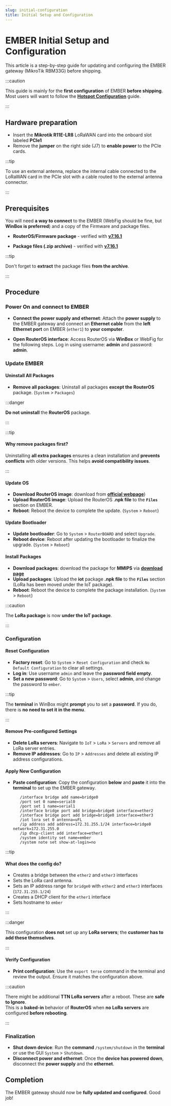 ```yaml
---
slug: initial-configuration
title: Initial Setup and Configuration
---
```


# EMBER Initial Setup and Configuration

This article is a step-by-step guide for updating and configuring the EMBER gateway (MikroTik RBM33G) before shipping.

:::caution

This guide is mainly for the **first configuration** of EMBER **before shipping**.\
Most users will want to follow the [**Hotspot Configuration**](hotspot-configuration.md) guide.

:::

## Hardware preparation
- Insert the **Mikrotik R11E-LR8** LoRaWAN card into the onboard slot labeled **PCIe1**
- Remove the **jumper** on the right side (J7) to **enable power** to the PCIe cards.

:::tip

To use an external antenna, replace the internal cable connected to the LoRaWAN card in the PCIe slot with a cable routed to the external antenna connector.

:::

## Prerequisites

You will need **a way to connect** to the EMBER (WebFig should be fine, but **WinBox is preferred**) and a copy of the Firmware
and package files.

- **RouterOS/Firmware package** - verified with [**v7.16.1**](pathname:///download/routeros-7.16.1-mmips.npk)

- **Package files (.zip archive)** - verified with [**v7.16.1**](pathname:///download/all_packages-mmips-7.16.1.zip)

:::tip

Don't forget to **extract** the package files **from the archive**.

:::

## Procedure

### Power On and connect to EMBER

- **Connect the power supply and ethernet**: Attach the **power supply** to the EMBER gateway and connect an **Ethernet cable** from
  the **left Ethernet port** on EMBER (`ether1`) to **your computer**.

- **Open RouterOS interface**: Access RouterOS via **WinBox** or WebFig for the following steps. Log in using username: **admin** and password: **admin**.

### Update EMBER

#### Uninstall All Packages

- **Remove all packages**: Uninstall all packages **except the RouterOS** package. (`System` > `Packages`)

:::danger

**Do not uninstall** the **RouterOS** package.

:::

:::tip

#### Why remove packages first?
Uninstalling **all extra packages** ensures a clean installation and **prevents conflicts** with older versions. This helps **avoid compatibility issues**.

:::

#### Update OS
- **Download RouterOS image**: download from [**official webpage**](https://mikrotik.com/product/rbm33g#fndtn-downloads))
- **Upload RouterOS image**: Upload the RouterOS **.npk file** to the **`Files`** section on EMBER.
- **Reboot**: Reboot the device to complete the update. (`System` > `Reboot`)

#### Update Bootloader

- **Update bootloader**: Go to `System` > `RouterBOARD` and select `Upgrade`.
- **Reboot device**: Reboot after updating the bootloader to finalize the upgrade. (`System` > `Reboot`)

#### Install Packages

- **Download packages**: download the package for **MMIPS** via [**download page**](https://mikrotik.com/download)
- **Upload packages**: Upload the **iot** package **.npk file** to the **`Files`** section (LoRa has been moved under the IoT
  package).
- **Reboot**: Reboot the device to complete the package installation. (`System` > `Reboot`)

:::caution

The **LoRa package** is now **under the IoT package**.

:::

### Configuration

#### Reset Configuration

- **Factory reset**: Go to `System` > `Reset Configuration` and check `No Default Configuration` to clear all settings.
- **Log in**: Use username `admin` and leave the **password field empty**.
- **Set a new password**: Go to `System` > `Users`, select **admin**, and change the password to `ember`.

:::tip

The **terminal** in WinBox might **prompt** you to set a **password**. If you do, there is **no need to set it in the menu**.

:::

#### Remove Pre-configured Settings

- **Delete LoRa servers**: Navigate to `IoT` > `LoRa` > `Servers` and remove all LoRa server entries.
- **Remove IP addresses**: Go to `IP` > `Addresses` and delete all existing IP address configurations.


#### Apply New Configuration

- **Paste configuration**: Copy the configuration **below** and **paste** it into the **terminal** to set up the EMBER gateway.

  ```
     /interface bridge add name=bridge0
     /port set 0 name=serial0
     /port set 1 name=serial1
     /interface bridge port add bridge=bridge0 interface=ether2
     /interface bridge port add bridge=bridge0 interface=ether3
     /iot lora set 0 antenna=uFL
     /ip address add address=172.31.255.1/24 interface=bridge0 network=172.31.255.0
     /ip dhcp-client add interface=ether1
     /system identity set name=ember
     /system note set show-at-login=no
  ```

:::tip

#### What does the config do?

- Creates a bridge between the `ether2` and `ether3` interfaces
- Sets the LoRa card antenna.
- Sets an IP address range for `bridge0` with `ether2` and `ether3` interfaces (`172.31.255.1/24`)
- Creates a DHCP client for the `ether1` interface
- Sets hostname to `ember`

:::

:::danger

This configuration **does not** set up any **LoRa servers**; the **customer has to add these themselves**.

:::

#### Verify Configuration

- **Print configuration**: Use the `export terse` command in the terminal and review the output. Ensure it matches the
  configuration above.

:::caution

There might be additional **TTN LoRa servers** after a reboot. These are **safe to Ignore**.\
This is a **baked-in** behavior of **RouterOS** when **no LoRa servers** are configured **before rebooting**.

:::

### Finalization

- **Shut down device**: Run the **command** `/system/shutdown` in the **terminal** or use the GUI `System` > `Shutdown`.
- **Disconnect power and ethernet**: Once the **device has powered down**, disconnect the **power supply** and the **ethernet**.

## Completion

The EMBER gateway should now be **fully updated and configured**. Good job!
